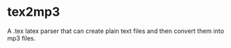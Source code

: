 # tex2mp3
A .tex latex parser that can create plain text files and then convert them into mp3 files.

